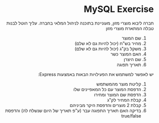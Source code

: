 <div dir="rtl">
<h1>MySQL Exercise</h1>
<p>
חברה ליבוא מוצרי מזון, מעוניינת בתוכנה לניהול המלאי בחברה. עליך הוטל לבנות טבלה המתארת מוצרי מזון
</p><p>
<ol>
<li>שם המוצר</li>
<li>מחיר בש"ח (יכול להיות גם לא שלם)</li>
<li>משקל בק"ג (יכול להיות גם לא שלם)</li>
<li>האם המוצר כשר </li>
<li>שם היצרן</li>
<li>תאריך תפוגה </li>
</ol>
</p><p>
יש לאפשר למשתמש את הפעילויות הבאות באמצעות Express:
</p><p>
<ol>
<li>קליטת מוצר מהמשתמש </li>
<li>הדפסת המוצר עם כל המאפיינים שלו</li>
<li>הדפסת שם המוצר ומחירו</li>
<li>קבלת המחיר לק"ג</li>
<li>
קבלת 2 מוצרים והדפסת היקר מביניהם
</li>
<li>
בדיקה האם תאריך התפוגה עבר (ע"פ תאריך של היום שנשלח לה) והדפסת true/false
</li>
</ol>
</p>
</div>